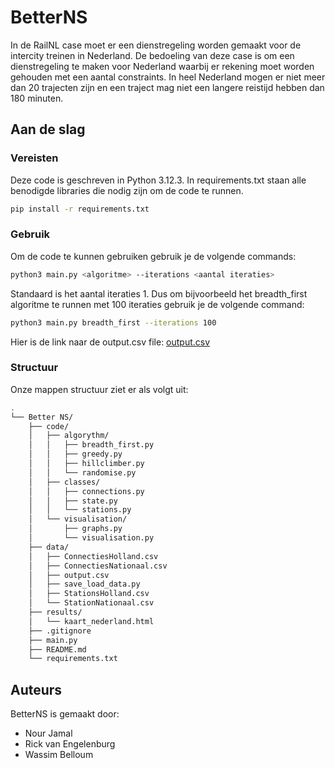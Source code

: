 # BetterNS

In de RailNL case moet er een dienstregeling worden gemaakt voor de intercity treinen in Nederland. De bedoeling van deze case is om een dienstregeling te maken voor Nederland waarbij er rekening moet worden gehouden met een aantal constraints. In heel Nederland mogen er niet meer dan 20 trajecten zijn en een traject mag niet een langere reistijd hebben dan 180 minuten.

## Aan de slag

### Vereisten

Deze code is geschreven in Python 3.12.3. In requirements.txt staan alle benodigde libraries die nodig zijn om de code te runnen.

```bash
pip install -r requirements.txt
```

### Gebruik

Om de code te kunnen gebruiken gebruik je de volgende commands:

```bash
python3 main.py <algoritme> --iterations <aantal iteraties> 
```

Standaard is het aantal iteraties 1.
Dus om bijvoorbeeld het breadth_first algoritme te runnen met 100 iteraties gebruik je de volgende command:

```bash
python3 main.py breadth_first --iterations 100
```

Hier is de link naar de output.csv file:
[output.csv](https://drive.google.com/file/d/1t7gX7bm0S-SrIda9_g1jyAehxsswfuCS/view?usp=drive_link)

### Structuur

Onze mappen structuur ziet er als volgt uit:

```bash
. 
└── Better NS/ 
    ├── code/ 
    │   ├── algorythm/ 
    │   │   ├── breadth_first.py 
    │   │   ├── greedy.py 
    │   │   ├── hillclimber.py 
    │   │   └── randomise.py 
    │   ├── classes/ 
    │   │   ├── connections.py 
    │   │   ├── state.py 
    │   │   └── stations.py 
    │   └── visualisation/ 
    │       ├── graphs.py 
    │       └── visualisation.py 
    ├── data/ 
    │   ├── ConnectiesHolland.csv 
    │   ├── ConnectiesNationaal.csv 
    │   ├── output.csv 
    │   ├── save_load_data.py 
    │   ├── StationsHolland.csv 
    │   └── StationNationaal.csv 
    ├── results/ 
    │   └── kaart_nederland.html 
    ├── .gitignore 
    ├── main.py 
    ├── README.md 
    └── requirements.txt 
```

## Auteurs

BetterNS is gemaakt door:

- Nour Jamal
- Rick van Engelenburg
- Wassim Belloum
